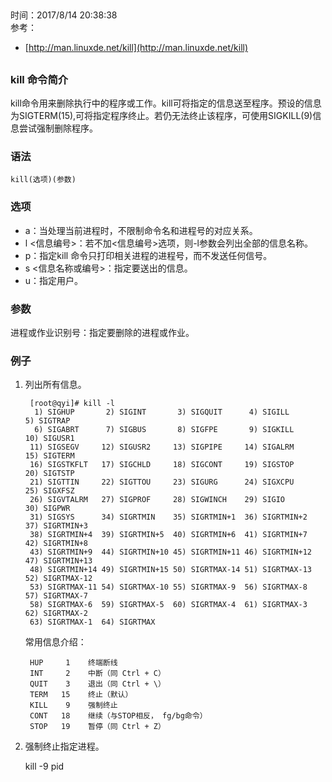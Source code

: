 ##  
时间：2017/8/14 20:38:38  
参考：  

*  [http://man.linuxde.net/kill](http://man.linuxde.net/kill)   

##  
### kill 命令简介 

kill命令用来删除执行中的程序或工作。kill可将指定的信息送至程序。预设的信息为SIGTERM(15),可将指定程序终止。若仍无法终止该程序，可使用SIGKILL(9)信息尝试强制删除程序。
 
### 语法  

	kill(选项)(参数)

### 选项    

* a：当处理当前进程时，不限制命令名和进程号的对应关系。
* l <信息编号>：若不加<信息编号>选项，则-l参数会列出全部的信息名称。
* p：指定kill 命令只打印相关进程的进程号，而不发送任何信号。
* s <信息名称或编号>：指定要送出的信息。
* u：指定用户。

### 参数
进程或作业识别号：指定要删除的进程或作业。


### 例子  

1. 列出所有信息。

		[root@qyi]# kill -l
		 1) SIGHUP       2) SIGINT       3) SIGQUIT      4) SIGILL       5) SIGTRAP
		 6) SIGABRT      7) SIGBUS       8) SIGFPE       9) SIGKILL     10) SIGUSR1
		11) SIGSEGV     12) SIGUSR2     13) SIGPIPE     14) SIGALRM     15) SIGTERM
		16) SIGSTKFLT   17) SIGCHLD     18) SIGCONT     19) SIGSTOP     20) SIGTSTP
		21) SIGTTIN     22) SIGTTOU     23) SIGURG      24) SIGXCPU     25) SIGXFSZ
		26) SIGVTALRM   27) SIGPROF     28) SIGWINCH    29) SIGIO       30) SIGPWR
		31) SIGSYS      34) SIGRTMIN    35) SIGRTMIN+1  36) SIGRTMIN+2  37) SIGRTMIN+3
		38) SIGRTMIN+4  39) SIGRTMIN+5  40) SIGRTMIN+6  41) SIGRTMIN+7  42) SIGRTMIN+8
		43) SIGRTMIN+9  44) SIGRTMIN+10 45) SIGRTMIN+11 46) SIGRTMIN+12 47) SIGRTMIN+13
		48) SIGRTMIN+14 49) SIGRTMIN+15 50) SIGRTMAX-14 51) SIGRTMAX-13 52) SIGRTMAX-12
		53) SIGRTMAX-11 54) SIGRTMAX-10 55) SIGRTMAX-9  56) SIGRTMAX-8  57) SIGRTMAX-7
		58) SIGRTMAX-6  59) SIGRTMAX-5  60) SIGRTMAX-4  61) SIGRTMAX-3  62) SIGRTMAX-2
		63) SIGRTMAX-1  64) SIGRTMAX

	常用信息介绍：

		HUP     1    终端断线
		INT     2    中断（同 Ctrl + C）
		QUIT    3    退出（同 Ctrl + \）
		TERM   15    终止（默认）
		KILL    9    强制终止
		CONT   18    继续（与STOP相反， fg/bg命令）
		STOP   19    暂停（同 Ctrl + Z）

2. 强制终止指定进程。

	kill -9 pid
